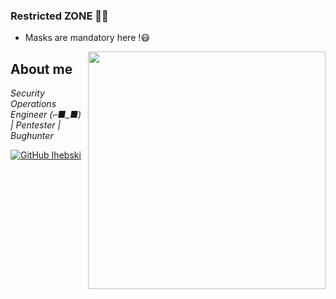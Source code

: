 ### Restricted ZONE 👾💀
* Masks are mandatory here !😷
<img align='right' src="https://github-readme-stats.vercel.app/api?username=ihebski&show_icons=true&theme=radical" width="380">
<h2>About me</h2>
<p><em>Security Operations Engineer (⌐■_■) | Pentester | Bughunter <br>
</em></p>

[![GitHub Ihebski](https://img.shields.io/github/followers/ihebski?label=follow%20github&style=flat-square)](https://github.com/ihebski)
